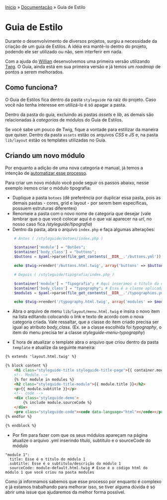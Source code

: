 [Início](../../../) » [Documentação](index.md) » Guia de Estilo

# Guia de Estilo

Durante o desenvolvimento de diversos projetos, surgiu a necessidade da criação de um guia de Estilos. A idéia era mantê-lo dentro do projeto, podendo ele ser utilizado ou não, sem interferir em nada.

Com a ajuda do [Willian](https://twitter.com/willcampideli) desenvolvemos uma primeira versão utilizando [Twig](http://twig.sensiolabs.org/). O Guia, ainda está em sua primeira versão e já temos um *roadmap* de pontos a serem melhorados.

## Como funciona?

O Guia de Estilos fica dentro da pasta `styleguide` na raiz do projeto. Caso você não tenha interesse em utilizá-lo é só apagar a pasta.

Dentro da pasta do guia, excluindo as pastas *assets* e *lib*, as demais são relacionadas à *categorias* de módulos do Guia de Estilos.

Se você sabe um pouco de Twig, fique a vontade para estilizar da maneira que quiser. Dentro da pasta `assets` estão os arquivos *CSS* e *JS* e, na pasta `lib/layout` estão os templates utilizadas no Guia.

## Criando um novo módulo

Por enquanto a adição de uma nova categoria é manual, já temos a intenção de [automatizar esse processo](https://github.com/a2comunicacao/A2boilerplate/issues/24).

Para criar um novo módulo você pode seguir os passos abaixo, nesse exemplo iremos criar o módulo tipografia:

* Duplique a pasta `botoes` (dê preferência por duplicar essa pasta, pois as demais pastas - cores, grid e layout - por serem bem específicas, possuem estruturas diferentes)
* Renomeie a pasta com o novo nome de categoria que desejar (vale lembrar que o que você colocar aqui é o que vai aparecer na *url*, no nosso caso fica */styleguide/tipografia*)
* Dentro da pasta, abra o arquivo `index.php` e faça algumas alterações:

```php
    # Antes ( /styleguide/botoes/index.php )

    $container['module'] = "Botões";
    $container['body_class'] = "buttons";
    $buttons = $yaml->parse(file_get_contents(__DIR__.'/buttons.yml'));

    echo $twig->render('/buttons.html.twig', array('buttons' => $buttons, 'container' => $container));

    # Depois ( /styleguide/tipografia/index.php )

    $container['module'] = "Tipografia"; # Aqui inserimos o título da categoria
    $container['body_class'] = "typography"; # Essa é a classe aplicada ao *body* da página (Por padrão utilizamos nomes em inglês).
    $modules = $yaml->parse(file_get_contents(__DIR__.'/typographies.yml')); # O arquivo .yml é o que vai ser utilizado no loop, costumamos aqui definir a variável no plural exatamente por isso

    echo $twig->render('/typography.html.twig', array('modules' => $modules, 'container' => $container)); # O arquivo typography.html.twig é o template que você criar, fique a vontade para colocar o nome que desejar, logo em seguida passamos para o template a variável typografies e o container.
```

* Abra o arquivo de menu `lib/layout/menu.html.twig` e insira o novo item na lista editando colocando o link e texto de acordo com o nova categoria criada. Vale ressaltar, que a classe do item criado precisa ser igual ao atributo *body_class*. (Ex. se a classe escolhida foi *typography*, o item do menu precisa ter a classe *styleguide-menu-typography*)

* É hora de atualizar o template abra o arquivo que criou dentro da pasta `template` e atualize da seguinte maneira:

```html
{% extends 'layout.html.twig' %}

{% block content %}
    <h1 class="styleguide-title styleguide-title-page">{{ container.module }}</h1>
    <!-- Module -->
    {% for module in modules %}
    <h2 class="styleguide-title-module">{{ module.title }}</h2>
    <p>{{ module.subtitle }}</p>
    <!-- code -->
    <div class='styleguide-demo'>
        {% include module.sourceCode %}
    </div>
    <pre class="styleguide-code"><code data-language="html"></code></pre>
{% endfor %}

{% endblock %}
```

* Por fim para fazer com que os seus módulos apareçam na página atualize o arquivo .yml inserindo título, subtitulo e o sourceCode do módulo

```
"module 1":
  title: Esse é o título do módulo 1
  subtitle: Esse é o subtitulo/descrição do módulo 1
  sourceCode: module-default.html.twig # Esse é o código html do módulo 1 que você criou na pasta modules
```

Como já informamos sabemos que esse processo por enquanto é complexo e já estamos trabalhando para melhorar isso, se tiver alguma dúvida é só abrir uma issue que ajudaremos da melhor forma possível.

